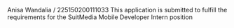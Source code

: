 Anisa Wandalia / 225150200111033
This application is submitted to fulfill the requirements for the SuitMedia Mobile Developer Intern position
